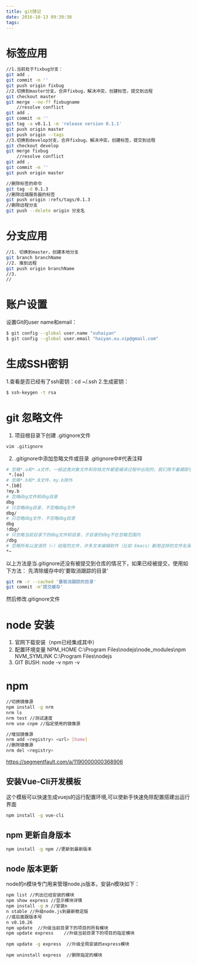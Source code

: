 ```yaml
---
title: git随记
date: 2016-10-13 09:39:30
tags:
---
```



# 标签应用
```bash
//1.当前处于fixbug分支：
git add .
git commit -m ''
git push origin fixbug
//2.切换到master分支，合并fixbug，解决冲突，创建标签，提交到远程
git checkout master
git merge --no-ff fixbugname
    //resolve conflict
git add .
git commit -m ''
git tag -a v0.1.1 -m 'release version 0.1.1'
git push origin master
git push origin --tags
//3.切换到develop分支，合并fixbug，解决冲突，创建标签，提交到远程
git checkout develop
git merge fixbug
    //resolve conflict
git add .
git commit -m ''
git push origin master

//删除标签的命令
git tag -d 0.1.3
//删除远端服务器的标签
git push origin :refs/tags/0.1.3
//删除远程分支
git push --delete origin 分支名
```
<!-- more -->
# 分支应用

```bash
//1. 切换到master，创建本地分支
git branch branchName
//2. 推到远程
git push origin branchName
//3.
//
```
# 账户设置
设置Git的user name和email：
```bash
$ git config --global user.name "xuhaiyan"
$ git config --global user.email "haiyan.xu.vip@gmail.com"
```
# 生成SSH密钥
1.查看是否已经有了ssh密钥：cd ~/.ssh
2.生成密钥：
```bash
$ ssh-keygen -t rsa
```
# 

# git 忽略文件
1. 项目根目录下创建 .gitignore文件
```bash
vim .gitignore
```
2. .gitignore中添加忽略文件或目录
.gitignore中#代表注释
```bash
# 忽略*.o和*.a文件，一般这类对象文件和存档文件都是编译过程中出现的，我们用不着跟踪它们的版本
 *.[oa]
# 忽略*.b和*.B文件，my.b除外
*.[bB]
!my.b
# 忽略dbg文件和dbg目录
dbg
# 只忽略dbg目录，不忽略dbg文件
dbg/
# 只忽略dbg文件，不忽略dbg目录
dbg
!dbg/
# 只忽略当前目录下的dbg文件和目录，子目录的dbg不在忽略范围内
/dbg
# 忽略所有以波浪符（~）结尾的文件，许多文本编辑软件（比如 Emacs）都用这样的文件名保存副本。
*~
```
以上方法是当.gitignore还没有被提交到仓库的情况下，如果已经被提交，使用如下方法：
先清除缓存中的'要取消跟踪的目录'
```bash
git rm -r --cached '要取消跟踪的目录'
git commit -m'提交缓存'
```
然后修改.gitignore文件

# node 安装
1. 官网下载安装（npm已经集成其中）
2. 配置环境变量 
NPM_HOME  C:\Program Files\nodejs\node_modules\npm
NVM_SYMLINK   C:\Program Files\nodejs
3. GIT BUSH:
node -v
npm -v

# npm 
```bash
//切换镜像源
npm install -g nrm 
nrm ls
nrm test //测试速度
nrm use cnpm //指定使用的镜像源
```
```bash
//增加镜像源
nrm add <registry> <url> [home]
//删除镜像源
nrm del <registry>
```
https://segmentfault.com/a/1190000000368906
## 安装Vue-Cli开发模板
这个模板可以快速生成vuejs的运行配置环境,可以使新手快速免除配置搭建出运行界面
```bash
npm install -g vue-cli
```

## npm 更新自身版本
```bash
npm install -g npm //更新到最新版本
```

## node 版本更新
node的n模块专门用来管理node.js版本，安装n模块如下：
```bash
npm list //列出已经安装的模块
npm show express //显示模块详情
npm install -g n //安装n
n stable //升级node.js到最新稳定版
//或后面跟版本号
n v0.10.26
npm update  //升级当前目录下的项目的所有模块
npm update express    //升级当前目录下的项目的指定模块
 
npm update -g express  //升级全局安装的express模块
 
npm uninstall express  //删除指定的模块
```










